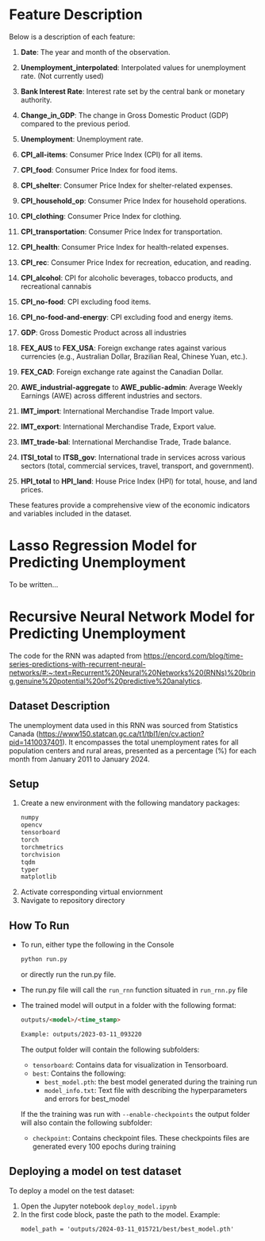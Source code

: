 # Feature Description

Below is a description of each feature:

1. **Date**: The year and month of the observation.

2. **Unemployment_interpolated**: Interpolated values for unemployment rate. (Not currently used)

3. **Bank Interest Rate**: Interest rate set by the central bank or monetary authority.

4. **Change_in_GDP**: The change in Gross Domestic Product (GDP) compared to the previous period.

5. **Unemployment**: Unemployment rate.

6. **CPI_all-items**: Consumer Price Index (CPI) for all items.

7. **CPI_food**: Consumer Price Index for food items.

8. **CPI_shelter**: Consumer Price Index for shelter-related expenses.

9. **CPI_household_op**: Consumer Price Index for household operations.

10. **CPI_clothing**: Consumer Price Index for clothing.

11. **CPI_transportation**: Consumer Price Index for transportation.

12. **CPI_health**: Consumer Price Index for health-related expenses.

13. **CPI_rec**: Consumer Price Index for recreation, education, and reading.

14. **CPI_alcohol**: CPI for alcoholic beverages, tobacco products, and recreational cannabis

15. **CPI_no-food**: CPI excluding food items.

16. **CPI_no-food-and-energy**: CPI excluding food and energy items.

17. **GDP**: Gross Domestic Product across all industries

18. **FEX_AUS** to **FEX_USA**: Foreign exchange rates against various currencies (e.g., Australian Dollar, Brazilian Real, Chinese Yuan, etc.).

19. **FEX_CAD**: Foreign exchange rate against the Canadian Dollar.

20. **AWE_industrial-aggregate** to **AWE_public-admin**: Average Weekly Earnings (AWE) across different industries and sectors.

21. **IMT_import**: International Merchandise Trade Import value.

22. **IMT_export**: International Merchandise Trade, Export value.

23. **IMT_trade-bal**: International Merchandise Trade, Trade balance.

24. **ITSI_total** to **ITSB_gov**: International trade in services across various sectors (total, commercial services, travel, transport, and government).

25. **HPI_total** to **HPI_land**: House Price Index (HPI) for total, house, and land prices.

These features provide a comprehensive view of the economic indicators and variables included in the dataset.  


# Lasso Regression Model for Predicting Unemployment
To be written...


# Recursive Neural Network Model for Predicting Unemployment
The code for the RNN was adapted from https://encord.com/blog/time-series-predictions-with-recurrent-neural-networks/#:~:text=Recurrent%20Neural%20Networks%20(RNNs)%20bring,genuine%20potential%20of%20predictive%20analytics.

## Dataset Description
The unemployment data used in this RNN was sourced from Statistics Canada (https://www150.statcan.gc.ca/t1/tbl1/en/cv.action?pid=1410037401). 
It encompasses the total unemployment rates for all population centers and rural areas, presented as a percentage (%) for each month from January 2011 to January 2024.

## Setup
1) Create a new environment with the following mandatory packages:
    ```html
    numpy
    opencv
    tensorboard
    torch
    torchmetrics
    torchvision
    tqdm
    typer
    matplotlib
    ```
2) Activate corresponding virtual enviornment
3) Navigate to repository directory

## How To Run
- To run, either type the following in the Console
    ```html
    python run.py
    ```
    or directly run the run.py file. 
- The run.py file will call the ```run_rnn``` function situated in ```run_rnn.py``` file
- The trained model will output in a folder with the following format:
    ```html
    outputs/<model>/<time_stamp>

    Example: outputs/2023-03-11_093220
    ```
    The output folder will contain the following subfolders:
    - ```tensorboard```: Contains data for visualization in Tensorboard.
    - ```best```: Contains the following:
        - ```best_model.pth```: the best model generated during the training run
        - ```model_info.txt```: Text file with describing the hyperparameters and errors for best_model

    If the the training was run with ```--enable-checkpoints``` the output folder will also contain the following subfolder:
    - ```checkpoint```: Contains checkpoint files. These checkpoints files are generated every 100 epochs during training

## Deploying a model on test dataset
To deploy a model on the test dataset:
1) Open the Jupyter notebook ```deploy_model.ipynb``` 
2) In the first code block, paste the path to the model.
    Example: 
    ```html
    model_path = 'outputs/2024-03-11_015721/best/best_model.pth'
    ```
    

